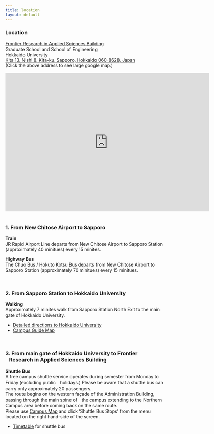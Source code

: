 ```yaml
---
title: location
layout: default
---
```

<!-- MAIN CONTENT -->
  <div id="main_content_wrap" class="outer">
    <section id="main_content" class="inner">
     <h3 id="location">Location</h3>
       <p><a href="http://www.oia.hokudai.ac.jp/maps/print.php?id=133">Frontier Research in Applied Sciences                   Building</a><br>
           Graduate School and School of Engineering<br>
           Hokkaido University<br>
           <a href="https://goo.gl/maps/JtP1MdrwH5U2">Kita 13, Nishi 8, Kita-ku, Sapporo, Hokkaido 060-8628, Japan</a><br>
           (Click the above address to see large google map.)</p>
             <div id="ggmap"><!--<iframe src="https://www.google.com/maps/embed?pb=!1m18!1m12!1m3!1d2060.7424234830823!2d141.34175906700744!3d43.0765595             30617565!2m3!1f0!2f0!3f0!3m2!1i1024!2i768!4f13.1!3m3!1m2!1s0x0%3A0x0!2zNDPCsDA0JzQwLjciTiAxNDHCsDIw             JzI0LjEiRQ!5e0!3m2!1sen!2sjp!4v1442329400468" width="300" height="200" frameborder="0"         style="border:0" allowfullscreen></iframe>-->
             <iframe width="639" height="435" src="http://www.oia.hokudai.ac.jp/maps/embed/?place=133" frameborder="0">MAP</iframe>
             </div>
             <br>
             
   <h3 id="location">1. From New Chitose Airport to Sapporo</h3> 
     <p><strong>Train</strong><br>
       JR Rapid Airport Line departs from New Chitose Airport to Sapporo Station (approximately 40 minitues)           every 15 minites.</p>
 
   <p><strong>Highway Bus</strong><br>
       The Chuo Bus / Hokuto Kotsu Bus departs from New Chitose Airport to Sapporo Station (approximately 70   minitues) every 15 minitues.</p>
     <br>  
 
   <h3 id="location">2. From Sapporo Station to Hokkaido University</h3>
     <p><strong>Walking</strong><br>
 Approximately 7 minites walk from Sapporo Station North Exit to the main gate of Hokkaido University.<br>
       <ul>
          <li>
       <a href="http://www.oia.hokudai.ac.jp/about/visitors-access-maps/sapporo-campus-map/">Detailed directions to Hokkaido University</a>
          </li>
          <li>
       <a href="https://www.oia.hokudai.ac.jp/wp-content/uploads/2015/08/2015-英語版キャンパスマップ最終.pdf">Campus Guide Map</a>
          </li>
       </ul>
       </p>
       <br>
 
 <h3 id="location">3. From main gate of Hokkaido University to Frontier<br>&nbsp;&nbsp;&nbsp;Research in Applied Sciences Building</h3>
   <p><strong>Shuttle Bus</strong><br>
     A free campus shuttle service operates during semester from Monday to Friday (excluding public　holidays.) Please be aware that a shuttle bus can carry only approximately 20 passengers.<br> 
     The route begins on the western façade of the Administration Building, passing through the main spine of　the campus extending to the Northern Campus area before coming back on the same route.<br>
     Please use <a href="http://www.oia.hokudai.ac.jp/maps/?p=sapporo">Campus Map</a> and click ‘Shuttle Bus Stops’ from the menu located on the right hand-side of the screen.<br>
    <ul>
       <li><a href="https://www.oia.hokudai.ac.jp/wp-content/uploads/2013/08/5.2013-Bus-time-tableHokkaido-University.pdf">Timetable</a> for shuttle bus
       </li>
    </ul>
   </p>

  </section>
</div>
